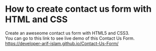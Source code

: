 # How to create contact us form with HTML and CSS
Create an aweseome contact us form with HTML5 and CSS3.    
You can go to this link to see live demo of this Contact Us Form.
https://developer-arif-islam.github.io/Contact-Us-Form/
